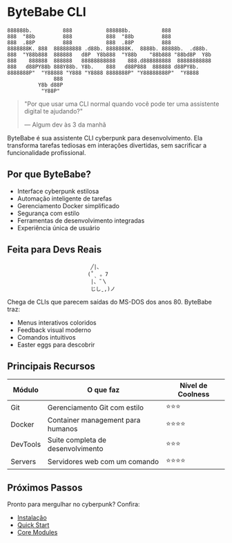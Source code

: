 # ByteBabe CLI

```ascii
888888b.          888           888888b.          888              
888  "88b         888           888  "88b         888              
888  .88P         888           888  .88P         888              
8888888K. 888  888888888 .d88b. 8888888K.  8888b. 88888b.  .d88b.  
888  "Y88b888  888888   d8P  Y8b888  "Y88b    "88b888 "88bd8P  Y8b 
888    888888  888888   88888888888    888.d888888888  88888888888 
888   d88PY88b 888Y88b. Y8b.    888   d88P888  888888 d88PY8b.     
8888888P"  "Y88888 "Y888 "Y8888 8888888P" "Y88888888P"  "Y8888  
               888                                                 
          Y8b d88P                                                 
           "Y88P"                                                  
```

> "Por que usar uma CLI normal quando você pode ter uma assistente digital te ajudando?" 
> 
> — Algum dev às 3 da manhã

ByteBabe é sua assistente CLI cyberpunk para desenvolvimento. Ela transforma tarefas tediosas em interações divertidas, sem sacrificar a funcionalidade profissional.

## Por que ByteBabe?

- Interface cyberpunk estilosa
- Automação inteligente de tarefas
- Gerenciamento Docker simplificado
- Segurança com estilo
- Ferramentas de desenvolvimento integradas
- Experiência única de usuário

## Feita para Devs Reais

```ascii
                           ╱|、
                          (˚ˎ 。7  
                           |、˜〵          
                           じしˍ,)ノ
```

Chega de CLIs que parecem saídas do MS-DOS dos anos 80. ByteBabe traz:
- Menus interativos coloridos
- Feedback visual moderno
- Comandos intuitivos
- Easter eggs para descobrir

## Principais Recursos

| Módulo | O que faz | Nível de Coolness |
|--------|-----------|-------------------|
| Git | Gerenciamento Git com estilo | ⭐⭐⭐ |
| Docker | Container management para humanos | ⭐⭐⭐⭐ |
| DevTools | Suite completa de desenvolvimento | ⭐⭐⭐ |
| Servers | Servidores web com um comando | ⭐⭐⭐⭐ |

## Próximos Passos

Pronto para mergulhar no cyberpunk? Confira:
- [Instalação](installation.md)
- [Quick Start](quick-start.md)
- [Core Modules](core-modules.md)
